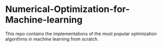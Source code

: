 # Numerical-Optimization-for-Machine-learning
This repo contains the implementations of the most popular optimization algorithms in machine learning from scratch.
